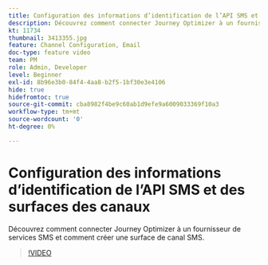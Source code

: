 ```yaml
---
title: Configuration des informations d’identification de l’API SMS et des surfaces des canaux
description: Découvrez comment connecter Journey Optimizer à un fournisseur de services SMS et comment créer une surface de canal SMS.
kt: 11734
thumbnail: 3413355.jpg
feature: Channel Configuration, Email
doc-type: feature video
team: PM
role: Admin, Developer
level: Beginner
exl-id: 8b96e3b0-84f4-4aa8-b2f5-1bf30e3e4106
hide: true
hidefromtoc: true
source-git-commit: cba8982f4be9c60ab1d9efe9a6009033369f10a3
workflow-type: tm+mt
source-wordcount: '0'
ht-degree: 0%

---
```


# Configuration des informations d’identification de l’API SMS et des surfaces des canaux

Découvrez comment connecter Journey Optimizer à un fournisseur de services SMS et comment créer une surface de canal SMS.

>[!VIDEO](https://video.tv.adobe.com/v/3413355?quality=12)
